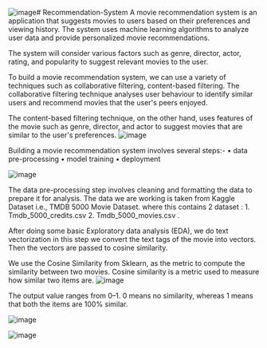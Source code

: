 ![image](https://github.com/kmounikanjali10/Recommendation-System/assets/89678374/1af23e19-869f-42b4-9cd7-e7d9451256d0)# Recommendation-System
A movie recommendation system is an application that suggests movies to users 
based on their preferences and viewing history. The system uses machine 
learning algorithms to analyze user data and provide personalized movie 
recommendations.

The system will consider various factors such as genre, director, actor, rating, 
and popularity to suggest relevant movies to the user.


To build a movie recommendation system, we can use a variety of techniques 
such as collaborative filtering, content-based filtering. The collaborative 
filtering technique analyses user behaviour to identify similar users and 
recommend movies that the user's peers enjoyed. 


The content-based filtering technique, on the other hand, uses features of the 
movie such as genre, director, and actor to suggest movies that are similar to the 
user's preferences.
![image](https://github.com/kmounikanjali10/Recommendation-System/assets/89678374/fd6ee0cc-640a-466c-aeb8-273674568fd5)




Building a movie recommendation system involves several steps:-
• data pre-processing
• model training
• deployment

![image](https://github.com/kmounikanjali10/Recommendation-System/assets/89678374/756e6980-9eda-4d4b-95c0-bac87597c747)

The data pre-processing step involves cleaning and formatting the data to 
prepare it for analysis. The data we are working is taken from Kaggle Dataset 
i.e., TMDB 5000 Movie Dataset. where this contains 2 dataset : 1. 
Tmdb_5000_credits.csv 2. Tmdb_5000_movies.csv .

After doing some basic Exploratory data analysis (EDA), we do text
vectorization in this step we convert the text tags of the movie into vectors.
Then the vectors are passed to cosine similarity.

We use the Cosine Similarity from Sklearn, as the metric to compute the 
similarity between two movies. Cosine similarity is a metric used to measure 
how similar two items are.
![image](https://github.com/kmounikanjali10/Recommendation-System/assets/89678374/c926d8dd-0800-4c12-80bb-efa39c30e35a)

The output value ranges from 0–1. 0 means no similarity, whereas 1 means 
that both the items are 100% similar.

![image](https://github.com/kmounikanjali10/Recommendation-System/assets/89678374/283013fc-5765-44fb-a50c-e938482a2afc)


![image](https://github.com/kmounikanjali10/Recommendation-System/assets/89678374/7ec677e3-4053-4f6e-88bb-ca06c952cfde)
